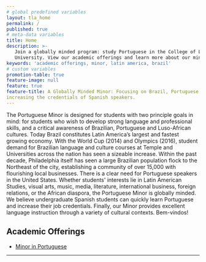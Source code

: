```yaml
---
# global predefined variables
layout: tla_home
permalink: /
published: true
# meta-data variables
title: Home
description: >-
   Join a globally minded program: study Portuguese in the College of Liberal Arts at Temple
   University. View our academic offerings and learn more about our minor.
keywords: 'academic offerings, minor, latin america, brazil'
# custom variables
promotion-table: true
feature-image: null 
feature: true
feature-title: A Globally Minded Minor: Focusing on Brazil, Portuguese, the Lusophone World, and
increasing the credentials of Spanish speakers.
---
```

The Portuguese Minor is designed for students with two principle goals in mind: for students who wish to develop strong language and professional skills, and a critical awareness of Brazilian, Portuguese and Luso-African cultures. Today Brazil constitutes Latin America’s largest and fastest growing economy. With the World Cup (2014) and Olympics (2016), student demand for Brazilian language and culture courses at Temple and Universities across the nation has seen a sizeable increase. Within the past decade, Philadelphia itself has seen a large Brazilian population flock to the Northeast of the city, establishing a community of over 15,000 with flourishing local businesses.  There is a clear need for Portuguese speakers in the United States. Whether students' interests lie in Latin American Studies, visual arts, music, media, literature, international business, foreign relations, or the African diaspora, the Portuguese Minor is globally minded.  We believe undergraduate Spanish students can quickly learn Portuguese and increase their job credentials. Finally, our Minor provides excellent language instruction through a variety of cultural contexts. Bem-vindos!

## Academic Offerings
- [Minor in Portuguese](http://bulletin.temple.edu/undergraduate/liberal-arts/spanish-portuguese/minor-portuguese/)

___
